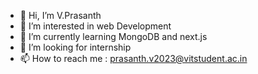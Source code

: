 - 👋 Hi, I’m V.Prasanth
- 👀 I’m interested in web Development
- 🌱 I’m currently learning MongoDB and next.js
- 💞️ I’m looking for internship
- 📫 How to reach me : prasanth.v2023@vitstudent.ac.in


<!---
prashhviji/prashhviji is a ✨ special ✨ repository because its `README.md` (this file) appears on your GitHub profile.
You can click the Preview link to take a look at your changes.
--->
